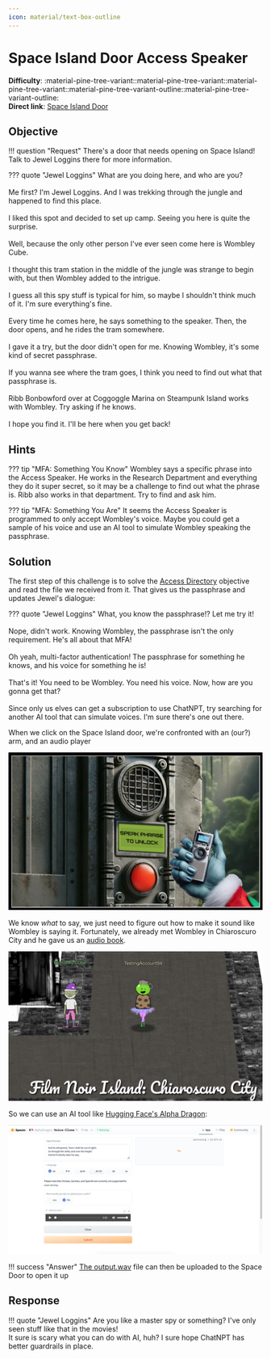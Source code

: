 ```yaml
---
icon: material/text-box-outline
---
```


# Space Island Door Access Speaker

**Difficulty**: :material-pine-tree-variant::material-pine-tree-variant::material-pine-tree-variant::material-pine-tree-variant-outline::material-pine-tree-variant-outline:<br/>
**Direct link**: [Space Island Door](https://islanddoor.space/?&challenge=accessspeaker)

## Objective

!!! question "Request"
    There's a door that needs opening on Space Island! Talk to Jewel Loggins there for more information.

??? quote "Jewel Loggins"
    What are you doing here, and who are you?<br/><br/>Me first? I'm Jewel Loggins. And I was trekking through the jungle and happened to find this place.<br/><br/>I liked this spot and decided to set up camp. Seeing you here is quite the surprise.<br/><br/>Well, because the only other person I've ever seen come here is Wombley Cube.<br/><br/>I thought this tram station in the middle of the jungle was strange to begin with, but then Wombley added to the intrigue.<br/><br/>I guess all this spy stuff is typical for him, so maybe I shouldn't think much of it. I'm sure everything's fine.<br/><br/>Every time he comes here, he says something to the speaker. Then, the door opens, and he rides the tram somewhere.<br/><br/>I gave it a try, but the door didn't open for me. Knowing Wombley, it's some kind of secret passphrase.<br/><br/>If you wanna see where the tram goes, I think you need to find out what that passphrase is.<br/><br/>Ribb Bonbowford over at Coggoggle Marina on Steampunk Island works with Wombley. Try asking if he knows.<br/><br/>I hope you find it. I'll be here when you get back!<br/>

## Hints

??? tip "MFA: Something You Know"
    Wombley says a specific phrase into the Access Speaker. He works in the Research Department and everything they do it super secret, so it may be a challenge to find out what the phrase is. Ribb also works in that department. Try to find and ask him.
    

??? tip "MFA: Something You Are"
    It seems the Access Speaker is programmed to only accept Wombley's voice. Maybe you could get a sample of his voice and use an AI tool to simulate Wombley speaking the passphrase.

## Solution

The first step of this challenge is to solve the [Access Directory](./o19.md) objective and read the file we received from it. That gives us the passphrase and updates Jewel's dialogue:

??? quote "Jewel Loggins"
    What, you know the passphrase!? Let me try it!<br/><br/>Nope, didn't work. Knowing Wombley, the passphrase isn't the only requirement. He's all about that MFA!<br/><br/>Oh yeah, multi-factor authentication! The passphrase for something he knows, and his voice for something he is!<br/><br/>That's it! You need to be Wombley. You need his voice. Now, how are you gonna get that?<br/><br/>Since only us elves can get a subscription to use ChatNPT, try searching for another AI tool that can simulate voices. I'm sure there's one out there.

When we click on the Space Island door, we're confronted with an (our?) arm, and an audio player

![The Space Island door](../img/objectives/o20/intro.png)

We know *what* to say, we just need to figure out how to make it sound like Wombley is saying it. Fortunately, we already met Wombley in Chiaroscuro City and he gave us an [audio book](https://www.holidayhackchallenge.com/2023/wombleycube_the_enchanted_voyage.mp3.zip).


![Wombley](../img/objectives/o20/wombley.png)

So we can use an AI tool like [Hugging Face's Alpha Dragon](https://huggingface.co/spaces/AlphaDragon/Voice-Clone): 

![AlphaDragon](../img/objectives/o20/hugging_face.png)

!!! success "Answer"
    [The output.wav](../img/misc/output.wav) file can then be uploaded to the Space Door to open it up
    

## Response

!!! quote "Jewel Loggins"
    Are you like a master spy or something? I've only seen stuff like that in the movies!<br/>It sure is scary what you can do with AI, huh? I sure hope ChatNPT has better guardrails in place.
